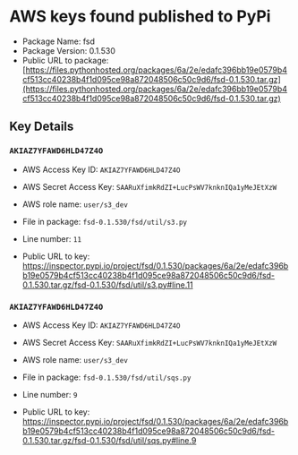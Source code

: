 # AWS keys found published to PyPi

* Package Name: fsd
* Package Version: 0.1.530
* Public URL to package: [https://files.pythonhosted.org/packages/6a/2e/edafc396bb19e0579b4cf513cc40238b4f1d095ce98a872048506c50c9d6/fsd-0.1.530.tar.gz](https://files.pythonhosted.org/packages/6a/2e/edafc396bb19e0579b4cf513cc40238b4f1d095ce98a872048506c50c9d6/fsd-0.1.530.tar.gz)

## Key Details

### `AKIAZ7YFAWD6HLD47Z4O`

* AWS Access Key ID: `AKIAZ7YFAWD6HLD47Z4O`
* AWS Secret Access Key: `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` 
* AWS role name: `user/s3_dev`
* File in package: `fsd-0.1.530/fsd/util/s3.py`
* Line number: `11`

* Public URL to key: https://inspector.pypi.io/project/fsd/0.1.530/packages/6a/2e/edafc396bb19e0579b4cf513cc40238b4f1d095ce98a872048506c50c9d6/fsd-0.1.530.tar.gz/fsd-0.1.530/fsd/util/s3.py#line.11



### `AKIAZ7YFAWD6HLD47Z4O`

* AWS Access Key ID: `AKIAZ7YFAWD6HLD47Z4O`
* AWS Secret Access Key: `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` 
* AWS role name: `user/s3_dev`
* File in package: `fsd-0.1.530/fsd/util/sqs.py`
* Line number: `9`

* Public URL to key: https://inspector.pypi.io/project/fsd/0.1.530/packages/6a/2e/edafc396bb19e0579b4cf513cc40238b4f1d095ce98a872048506c50c9d6/fsd-0.1.530.tar.gz/fsd-0.1.530/fsd/util/sqs.py#line.9


